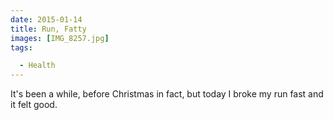 ```yaml
---
date: 2015-01-14
title: Run, Fatty
images: [IMG_8257.jpg]
tags:

  - Health
---
```

It's been a while, before Christmas in fact, but today I broke my run fast and it felt good.
